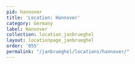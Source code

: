 ```yaml
---
pid: hannover
title: 'Location: Hannover'
category: Germany
label: Hannover
collection: location_janbrueghel
layout: locationpage_janbrueghel
order: '055'
permalink: "/janbrueghel/locations/hannover/"
---
```

